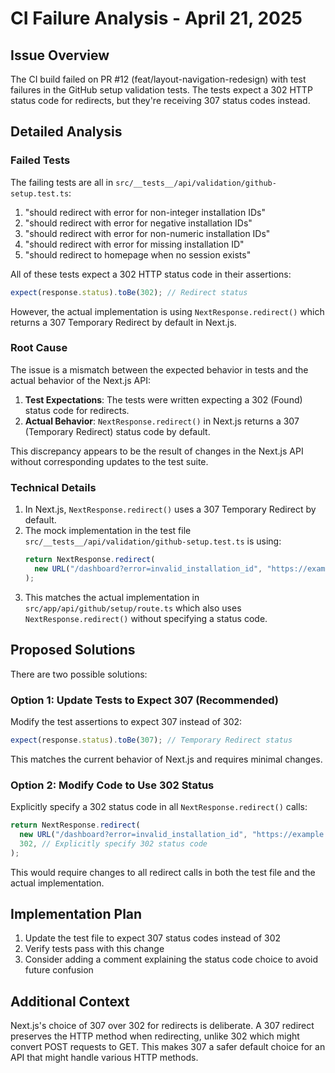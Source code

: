 # CI Failure Analysis - April 21, 2025

## Issue Overview

The CI build failed on PR #12 (feat/layout-navigation-redesign) with test failures in the GitHub setup validation tests. The tests expect a 302 HTTP status code for redirects, but they're receiving 307 status codes instead.

## Detailed Analysis

### Failed Tests

The failing tests are all in `src/__tests__/api/validation/github-setup.test.ts`:

1. "should redirect with error for non-integer installation IDs"
2. "should redirect with error for negative installation IDs"
3. "should redirect with error for non-numeric installation IDs"
4. "should redirect with error for missing installation ID"
5. "should redirect to homepage when no session exists"

All of these tests expect a 302 HTTP status code in their assertions:

```javascript
expect(response.status).toBe(302); // Redirect status
```

However, the actual implementation is using `NextResponse.redirect()` which returns a 307 Temporary Redirect by default in Next.js.

### Root Cause

The issue is a mismatch between the expected behavior in tests and the actual behavior of the Next.js API:

1. **Test Expectations**: The tests were written expecting a 302 (Found) status code for redirects.
2. **Actual Behavior**: `NextResponse.redirect()` in Next.js returns a 307 (Temporary Redirect) status code by default.

This discrepancy appears to be the result of changes in the Next.js API without corresponding updates to the test suite.

### Technical Details

1. In Next.js, `NextResponse.redirect()` uses a 307 Temporary Redirect by default.
2. The mock implementation in the test file `src/__tests__/api/validation/github-setup.test.ts` is using:
   ```javascript
   return NextResponse.redirect(
     new URL("/dashboard?error=invalid_installation_id", "https://example.com"),
   );
   ```
3. This matches the actual implementation in `src/app/api/github/setup/route.ts` which also uses `NextResponse.redirect()` without specifying a status code.

## Proposed Solutions

There are two possible solutions:

### Option 1: Update Tests to Expect 307 (Recommended)

Modify the test assertions to expect 307 instead of 302:

```javascript
expect(response.status).toBe(307); // Temporary Redirect status
```

This matches the current behavior of Next.js and requires minimal changes.

### Option 2: Modify Code to Use 302 Status

Explicitly specify a 302 status code in all `NextResponse.redirect()` calls:

```javascript
return NextResponse.redirect(
  new URL("/dashboard?error=invalid_installation_id", "https://example.com"),
  302, // Explicitly specify 302 status code
);
```

This would require changes to all redirect calls in both the test file and the actual implementation.

## Implementation Plan

1. Update the test file to expect 307 status codes instead of 302
2. Verify tests pass with this change
3. Consider adding a comment explaining the status code choice to avoid future confusion

## Additional Context

Next.js's choice of 307 over 302 for redirects is deliberate. A 307 redirect preserves the HTTP method when redirecting, unlike 302 which might convert POST requests to GET. This makes 307 a safer default choice for an API that might handle various HTTP methods.
